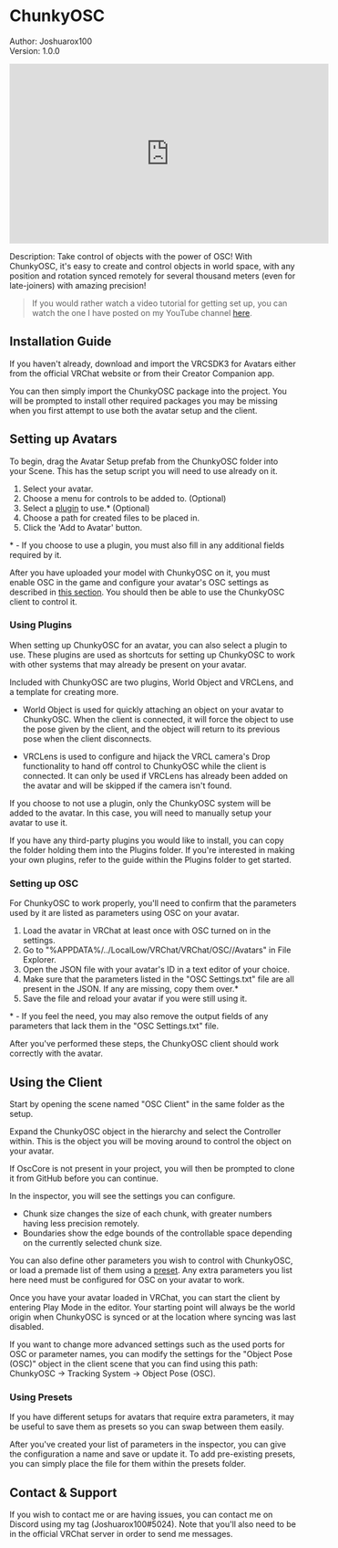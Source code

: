 # ChunkyOSC
Author: Joshuarox100  
Version: 1.0.0

<p align="center"><iframe width="560" height="315" src="https://www.youtube.com/embed/57fyZ9Lw4Io" title="YouTube video player" frameborder="0" allow="accelerometer; autoplay; clipboard-write; encrypted-media; gyroscope; picture-in-picture" allowfullscreen></iframe></p>

Description: Take control of objects with the power of OSC! With ChunkyOSC, it's easy to create and control objects in world space, with any position and rotation synced remotely for several thousand meters (even for late-joiners) with amazing precision!

> If you would rather watch a video tutorial for getting set up, you can watch the one I have posted on my YouTube channel [here](https://youtu.be/02ItIClVjCw).

## Installation Guide
If you haven't already, download and import the VRCSDK3 for Avatars either from the official VRChat website or from their Creator Companion app.

You can then simply import the ChunkyOSC package into the project. You will be prompted to install other required packages you may be missing when you first attempt to use both the avatar setup and the client.

## Setting up Avatars
To begin, drag the Avatar Setup prefab from the ChunkyOSC folder into your Scene. This has the setup script you will need to use already on it.

1. Select your avatar.
2. Choose a menu for controls to be added to. (Optional)
3. Select a [plugin](#using-plugins) to use.\* (Optional)
4. Choose a path for created files to be placed in.
5. Click the 'Add to Avatar' button.

\* - If you choose to use a plugin, you must also fill in any additional fields required by it.

After you have uploaded your model with ChunkyOSC on it, you must enable OSC in the game and configure your avatar's OSC settings as described in [this section](#setting-up-osc). You should then be able to use the ChunkyOSC client to control it.

### Using Plugins
When setting up ChunkyOSC for an avatar, you can also select a plugin to use. These plugins are used as shortcuts for setting up ChunkyOSC to work with other systems that may already be present on your avatar. 

Included with ChunkyOSC are two plugins, World Object and VRCLens, and a template for creating more.

- World Object is used for quickly attaching an object on your avatar to ChunkyOSC. When the client is connected, it will force the object to use the pose given by the client, and the object will return to its previous pose when the client disconnects.

- VRCLens is used to configure and hijack the VRCL camera's Drop functionality to hand off control to ChunkyOSC while the client is connected. It can only be used if VRCLens has already been added on the avatar and will be skipped if the camera isn't found.

If you choose to not use a plugin, only the ChunkyOSC system will be added to the avatar. In this case, you will need to manually setup your avatar to use it.

If you have any third-party plugins you would like to install, you can copy the folder holding them into the Plugins folder. If you're interested in making your own plugins, refer to the guide within the Plugins folder to get started.

### Setting up OSC
For ChunkyOSC to work properly, you'll need to confirm that the parameters used by it are listed as parameters using OSC on your avatar.

1. Load the avatar in VRChat at least once with OSC turned on in the settings.
2. Go to "%APPDATA%/../LocalLow/VRChat/VRChat/OSC/<USER-ID>\/Avatars" in File Explorer.
3. Open the JSON file with your avatar's ID in a text editor of your choice.
4. Make sure that the parameters listed in the "OSC Settings.txt" file are all present in the JSON. If any are missing, copy them over.\*
5. Save the file and reload your avatar if you were still using it.

\* - If you feel the need, you may also remove the output fields of any parameters that lack them in the "OSC Settings.txt" file.

After you've performed these steps, the ChunkyOSC client should work correctly with the avatar.

## Using the Client
Start by opening the scene named "OSC Client" in the same folder as the setup.

Expand the ChunkyOSC object in the hierarchy and select the Controller within. This is the object you will be moving around to control the object on your avatar.

If OscCore is not present in your project, you will then be prompted to clone it from GitHub before you can continue.

In the inspector, you will see the settings you can configure.
- Chunk size changes the size of each chunk, with greater numbers having less precision remotely.
- Boundaries show the edge bounds of the controllable space depending on the currently selected chunk size.

You can also define other parameters you wish to control with ChunkyOSC, or load a premade list of them using a [preset](#using-presets). Any extra parameters you list here need must be configured for OSC on your avatar to work.

Once you have your avatar loaded in VRChat, you can start the client by entering Play Mode in the editor. Your starting point will always be the world origin when ChunkyOSC is synced or at the location where syncing was last disabled.

If you want to change more advanced settings such as the used ports for OSC or parameter names, you can modify the settings for the "Object Pose (OSC)" object in the client scene that you can find using this path: ChunkyOSC -> Tracking System -> Object Pose (OSC).

### Using Presets
If you have different setups for avatars that require extra parameters, it may be useful to save them as presets so you can swap between them easily.

After you've created your list of parameters in the inspector, you can give the configuration a name and save or update it. To add pre-existing presets, you can simply place the file for them within the presets folder.

## Contact & Support
If you wish to contact me or are having issues, you can contact me on Discord using my tag (Joshuarox100#5024). Note that you'll also need to be in the official VRChat server in order to send me messages.